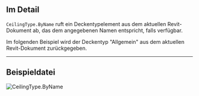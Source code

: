 ## Im Detail
`CeilingType.ByName` ruft ein Deckentypelement aus dem aktuellen Revit-Dokument ab, das dem angegebenen Namen entspricht, falls verfügbar.

Im folgenden Beispiel wird der Deckentyp "Allgemein" aus dem aktuellen Revit-Dokument zurückgegeben.

___
## Beispieldatei

![CeilingType.ByName](./Revit.Elements.CeilingType.ByName_img.jpg)
